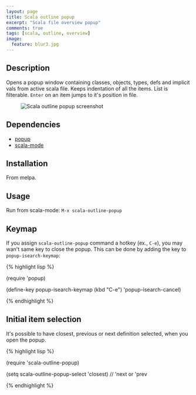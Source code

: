 ```yaml
---
layout: page
title: Scala outline popup
excerpt: "Scala file overview popup"
comments: true
tags: [scala, outline, overview]
image:
  feature: blur3.jpg
---
```


## Description
Opens a popup window containing classes, objects, types, defs and implicit vals from active scala file.
Keeps indentation of all the items. List is filterable. `Enter` on an item jumps to it's position in file.

<figure>
    <img src="/images/outline-popup.png" alt="Scala outline popup screenshot">
</figure>

## Dependencies

* [popup](https://github.com/auto-complete/popup-el)
* [scala-mode](https://github.com/hvesalai/scala-mode2)

## Installation

From melpa.

## Usage

Run from scala-mode: `M-x scala-outline-popup`

## Keymap

If you assign `scala-outline-popup` command a hotkey (ex., `C-e`), you may wan't same key to close the popup.
This can be done by adding the key to `popup-isearch-keymap`:

{% highlight lisp  %}

(require 'popup)

(define-key popup-isearch-keymap (kbd "C-e") 'popup-isearch-cancel)

{% endhighlight %}

## Initial item selection

It's possible to have closest, previous or next definition selected, when you open the popup.

{% highlight lisp  %}

(require 'scala-outline-popup)

(setq scala-outline-popup-select 'closest) // 'next or 'prev

{% endhighlight %}
